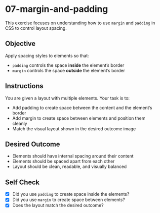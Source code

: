 # 07-margin-and-padding

This exercise focuses on understanding how to use `margin` and `padding` in CSS to control layout spacing.

## Objective

Apply spacing styles to elements so that:
- `padding` controls the space **inside** the element’s border
- `margin` controls the space **outside** the element’s border

## Instructions

You are given a layout with multiple elements. Your task is to:
- Add padding to create space between the content and the element’s border
- Add margin to create space between elements and position them cleanly
- Match the visual layout shown in the desired outcome image

## Desired Outcome

- Elements should have internal spacing around their content
- Elements should be spaced apart from each other
- Layout should be clean, readable, and visually balanced

## Self Check

- [x] Did you use `padding` to create space inside the elements?
- [x] Did you use `margin` to create space between elements?
- [x] Does the layout match the desired outcome?